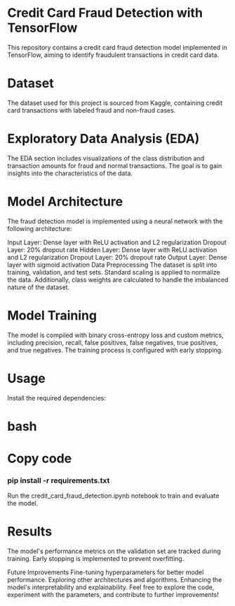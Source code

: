 # Credit Card Fraud Detection with TensorFlow
This repository contains a credit card fraud detection model implemented in TensorFlow, aiming to identify fraudulent transactions in credit card data.

# Dataset

The dataset used for this project is sourced from Kaggle, containing credit card transactions with labeled fraud and non-fraud cases.

# Exploratory Data Analysis (EDA)
The EDA section includes visualizations of the class distribution and transaction amounts for fraud and normal transactions. The goal is to gain insights into the characteristics of the data.

# Model Architecture
The fraud detection model is implemented using a neural network with the following architecture:

Input Layer: Dense layer with ReLU activation and L2 regularization
Dropout Layer: 20% dropout rate
Hidden Layer: Dense layer with ReLU activation and L2 regularization
Dropout Layer: 20% dropout rate
Output Layer: Dense layer with sigmoid activation
Data Preprocessing
The dataset is split into training, validation, and test sets. Standard scaling is applied to normalize the data. Additionally, class weights are calculated to handle the imbalanced nature of the dataset.

# Model Training
The model is compiled with binary cross-entropy loss and custom metrics, including precision, recall, false positives, false negatives, true positives, and true negatives. The training process is configured with early stopping.

# Usage
Install the required dependencies:

# bash  
# Copy code  
### pip install -r requirements.txt
Run the credit_card_fraud_detection.ipynb notebook to train and evaluate the model.

# Results
The model's performance metrics on the validation set are tracked during training. Early stopping is implemented to prevent overfitting.

Future Improvements
Fine-tuning hyperparameters for better model performance.
Exploring other architectures and algorithms.
Enhancing the model's interpretability and explainability.
Feel free to explore the code, experiment with the parameters, and contribute to further improvements!
